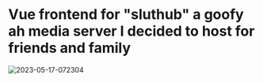 # Vue frontend for "sluthub" a goofy ah media server I decided to host for friends and family

![2023-05-17-072304](https://github.com/ClaraCrazy/sluthub-vue/assets/55334727/fba7b86a-4717-4730-82e8-72f4d85236ff)
